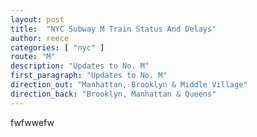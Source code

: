 ```yaml
---
layout: post
title:  "NYC Subway M Train Status And Delays"
author: reece
categories: [ "nyc" ]
route: "M"
description: "Updates to No. M"
first_paragraph: "Updates to No. M"
direction_out: "Manhattan, Brooklyn & Middle Village"
direction_back: "Brooklyn, Manhattan & Queens"
---
```


fwfwwefw
